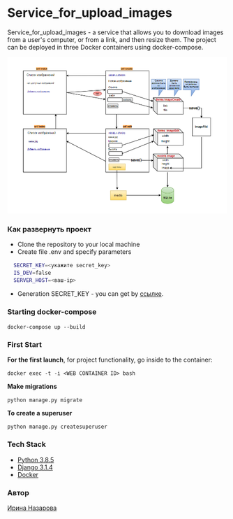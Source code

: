 # Service_for_upload_images

 Service_for_upload_images - a service that allows you to download images from a user's computer, or from a link, and then resize them.
The project can be deployed in three Docker containers using docker-compose.

![](schema/schema.PNG)

### Как развернуть проект

* Clone the repository to your local machine
* Create file .env and specify parameters
   
```bash
  SECRET_KEY=<укажите secret_key>
  IS_DEV=false
  SERVER_HOST=<ваш-ip>
```
* Generation SECRET_KEY - you can get by [ссылке](https://djecrety.ir/).
     
### Starting docker-compose
```
docker-compose up --build
```
### First Start
**For the first launch**, for project functionality, go inside to the container:
```
docker exec -t -i <WEB CONTAINER ID> bash
```
**Make migrations**
```
python manage.py migrate
```
**To create a superuser**
```
python manage.py createsuperuser
```

### Tech Stack
* [Python 3.8.5](https://www.python.org/)
* [Django 3.1.4](https://www.djangoproject.com/)
* [Docker](https://www.docker.com/)

### Автор

[Ирина Назарова](https://github.com/Irina-Nazarova)